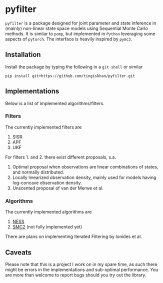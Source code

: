 # pyfilter
`pyfilter` is a package designed for joint parameter and state inference in (mainly) non-linear state space models using
Sequential Monte Carlo methods. It is similar to `pomp`, but implemented in `Python` leveraging some aspects of
`pytorch`. The interface is heavily inspired by `pymc3`.

## Installation
Install the package by typing the following in a `git shell` or similar
```
pip install git+https://github.com/tingiskhan/pyfilter.git
```

## Implementations
Below is a list of implemented algorithms/filters.

### Filters
The currently implemented filters are
1. SISR
2. APF
3. UKF

For filters 1. and 2. there exist different proposals, s.a.
1. Optimal proposal when observations are linear combinations of states, and normally distributed.
2. Locally linearized observation density, mainly used for models having log-concave observation density.
3. Unscented proposal of van der Merwe et al.

### Algorithms
The currently implemented algorithms are
1. [NESS](https://arxiv.org/abs/1308.1883)
2. [SMC2](https://arxiv.org/abs/1101.1528) (not fully implemented yet)

There are plans on implementing Iterated Filtering by Ionides et al.

## Caveats
Please note that this is a project I work on in my spare time, as such there might be errors in the implementations and
sub-optimal performance. You are more than welcome to report bugs should you try out the library.

